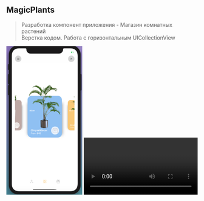 ## MagicPlants
 
 > Разработка компонент приложения  - Магазин комнатных растений  
 Верстка кодом. Работа с горизонтальным UIСollectionView 
 
 <img src = "2020-05-24_13.33.24.png" width="200px">
 
 <video>
  <source src="2020-06-03_07.55.05.mov">
 </video>
